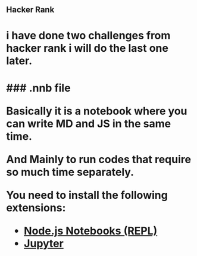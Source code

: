 ## Hacker Rank

<h1>i have done two challenges from hacker rank i will do the last one later.<h1>
### .nnb file

Basically it is a notebook where you can write MD and JS in the same time.

And Mainly to run codes that require so much time separately.

You need to install the following extensions:

- [Node.js Notebooks (REPL)](https://marketplace.visualstudio.com/items?itemName=donjayamanne.typescript-notebook)
- [Jupyter](https://marketplace.visualstudio.com/items?itemName=ms-toolsai.jupyter)
